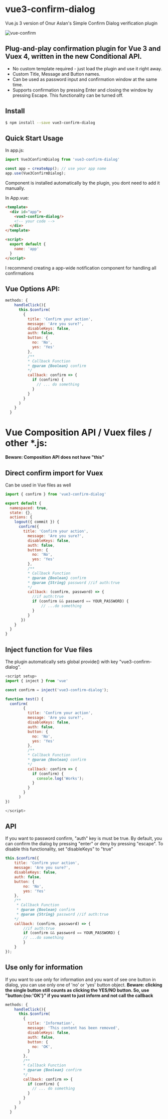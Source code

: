 # vue3-confirm-dialog
Vue.js 3 version of Onur Aslan's Simple Confirm Dialog verification plugin

![vue-confirm](./images/confirmWindow.png)

## Plug-and-play confirmation plugin for Vue 3 and Vuex 4, written in the new Conditional API.

- No custom template required - just load the plugin and use it right away.
- Custom Title, Message and Button names.
- Can be used as password input and confirmation window at the same time.
- Supports confirmation by pressing Enter and closing the window by pressing Escape. This functionality can be turned off.

## Install

```bash
$ npm install --save vue3-confirm-dialog
```

## Quick Start Usage

In app.js:

```js
import Vue3ConfirmDialog from 'vue3-confirm-dialog'

const app = createApp(); // use your app name
app.use(Vue3ConfirmDialog);

```
Component is installed automatically by the plugin, you dont need to add it manually.

In App.vue:

```html
<template>
  <div id="app">
    <vue3-confirm-dialog/>
    <!-- your code -->
  </div>
</template>

<script>
  export default {
    name: 'app'
  }
</script>
```
I recommend creating a app-wide notification component for handling all confirmations

## Vue Options API:
```js
methods: {
    handleClick(){
      this.$confirm(
        {
          title: 'Confirm your action',
          message: 'Are you sure?',
          disableKeys: false,
          auth: false,
          button: {
            no: 'No',
            yes: 'Yes'
          },
          /**
          * Callback Function
          * @param {Boolean} confirm
          */
          callback: confirm => {
            if (confirm) {
              // ... do something
            }
          }
        }
      )
    }
  }
```
# Vue Composition API / Vuex files / other \*.js: 
**Beware: Composition API does not have "this"**

## Direct confirm import for Vuex
Can be used in Vue files as well

```js
import { confirm } from 'vue3-confirm-dialog'

export default {
  namespaced: true,
  state: {},
  actions: {
    logout({ commit }) {
      confirm({
        title: 'Confirm your action',
          message: 'Are you sure?',
          disableKeys: false,
          auth: false,
          button: {
            no: 'No',
            yes: 'Yes'
          },
          /**
          * Callback Function
          * @param {Boolean} confirm
          * @param {String} password //if auth:true
          */
          callback: (confirm, password) => {
            //if auth:true
            if (confirm && password == YOUR_PASSWORD) {
                // ...do something
            }
          }
       })
    }
  }
}
```

## Inject function for Vue files
The plugin automatically sets global provide() with key "vue3-confirm-dialog".
```js
<script setup>
import { inject } from 'vue'

const confirm = inject('vue3-confirm-dialog');

function test() {
  confirm(
        {
          title: 'Confirm your action',
          message: 'Are you sure?',
          disableKeys: false,
          auth: false,
          button: {
            no: 'No',
            yes: 'Yes'
          },
          /**
          * Callback Function
          * @param {Boolean} confirm
          */
          callback: confirm => {
            if (confirm) {
              console.log('Works');
            }
          }
        }
      )
})

</script>
```

## API

If you want to password confirm, "auth" key is must be true.
By default, you can confirm the dialog by pressing "enter" or deny by pressing "escape". To disable this functionality, set "disableKeys" to "true"

```js
this.$confirm({
    title: 'Confirm your action',
    message: 'Are you sure?',
    disableKeys: false,
    auth: false,
    button: {
        no: 'No',
        yes: 'Yes'
    },
    /**
     * Callback Function
     * @param {Boolean} confirm
     * @param {String} password //if auth:true
    */
    callback: (confirm, password) => {
        //if auth:true
        if (confirm && password == YOUR_PASSWORD) {
        // ...do something
        }
    }
});
```

## Use only for information

If you want to use only for information and you want of see one button in dialog, you can use only one of 'no' or 'yes' button object.
**Beware: clicking the single button still counts as clicking the YES/NO button. So, use "button:{no:'OK'}" if you want to just inform and not call the callback**


```js
methods: {
    handleClick(){
      this.$confirm(
        {
          title: 'Information',
          message: 'This content has been removed',
          disableKeys: false,
          auth: false,
          button: {
          	no: 'OK',
          }
        },
        /**
        * Callback Function
        * @param {Boolean} confirm
        */
        callback: confirm => {
          if (confirm) {
            // ... do something
          }
        }
      )
    }
  }
```
